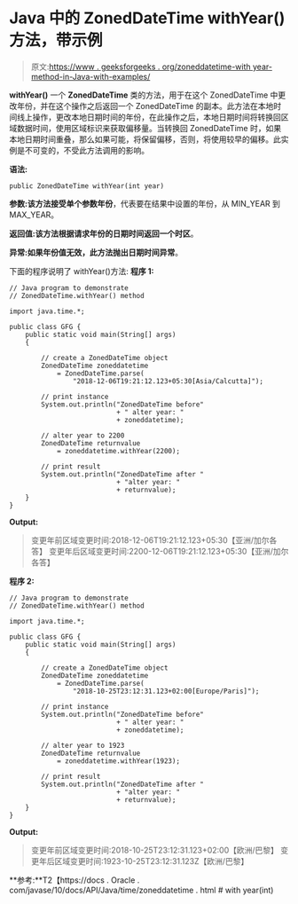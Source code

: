 # Java 中的 ZonedDateTime withYear()方法，带示例

> 原文:[https://www . geeksforgeeks . org/zoneddatetime-with year-method-in-Java-with-examples/](https://www.geeksforgeeks.org/zoneddatetime-withyear-method-in-java-with-examples/)

**withYear()** 一个 **ZonedDateTime** 类的方法，用于在这个 ZonedDateTime 中更改年份，并在这个操作之后返回一个 ZonedDateTime 的副本。此方法在本地时间线上操作，更改本地日期时间的年份，在此操作之后，本地日期时间将转换回区域数据时间，使用区域标识来获取偏移量。当转换回 ZonedDateTime 时，如果本地日期时间重叠，那么如果可能，将保留偏移，否则，将使用较早的偏移。此实例是不可变的，不受此方法调用的影响。

**语法:**

```
public ZonedDateTime withYear(int year)

```

**参数:**该方法接受单个参数**年份**，代表要在结果中设置的年份，从 MIN_YEAR 到 MAX_YEAR。

**返回值:**该方法根据请求年份的日期时间返回一个**时区**。

**异常:**如果年份值无效，此方法抛出**日期时间异常**。

下面的程序说明了 withYear()方法:
**程序 1:**

```
// Java program to demonstrate
// ZonedDateTime.withYear() method

import java.time.*;

public class GFG {
    public static void main(String[] args)
    {

        // create a ZonedDateTime object
        ZonedDateTime zoneddatetime
            = ZonedDateTime.parse(
                "2018-12-06T19:21:12.123+05:30[Asia/Calcutta]");

        // print instance
        System.out.println("ZonedDateTime before"
                           + " alter year: "
                           + zoneddatetime);

        // alter year to 2200
        ZonedDateTime returnvalue
            = zoneddatetime.withYear(2200);

        // print result
        System.out.println("ZonedDateTime after "
                           + "alter year: "
                           + returnvalue);
    }
}
```

**Output:**

> 变更年前区域变更时间:2018-12-06T19:21:12.123+05:30【亚洲/加尔各答】
> 变更年后区域变更时间:2200-12-06T19:21:12.123+05:30【亚洲/加尔各答】

**程序 2:**

```
// Java program to demonstrate
// ZonedDateTime.withYear() method

import java.time.*;

public class GFG {
    public static void main(String[] args)
    {

        // create a ZonedDateTime object
        ZonedDateTime zoneddatetime
            = ZonedDateTime.parse(
                "2018-10-25T23:12:31.123+02:00[Europe/Paris]");

        // print instance
        System.out.println("ZonedDateTime before"
                           + " alter year: "
                           + zoneddatetime);

        // alter year to 1923
        ZonedDateTime returnvalue
            = zoneddatetime.withYear(1923);

        // print result
        System.out.println("ZonedDateTime after "
                           + "alter year: "
                           + returnvalue);
    }
}
```

**Output:**

> 变更年前区域变更时间:2018-10-25T23:12:31.123+02:00【欧洲/巴黎】
> 变更年后区域变更时间:1923-10-25T23:12:31.123Z【欧洲/巴黎】

**参考:**T2【https://docs . Oracle . com/javase/10/docs/API/Java/time/zoneddatetime . html # with year(int)